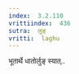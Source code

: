 ```yaml
---
index:  3.2.110
vrittiindex:  436
sutra:  लुङ्
vritti:  laghu 
---
```


भूतार्थे धातोर्लुङ् स्यात्..

